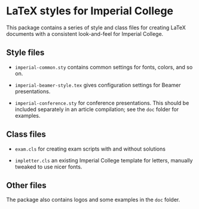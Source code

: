 # LaTeX styles for Imperial College

This package contains a series of style and class files for creating
LaTeX documents with a consistent look-and-feel for Imperial College.

## Style files

 * `imperial-common.sty` contains common settings for fonts, colors,
   and so on.
   
 * `imperial-beamer-style.tex` gives configuration settings for Beamer
   presentations.
   
 * `imperial-conference.sty` for conference presentations.  This
   should be included separately in an article compilation; see the
   `doc` folder for examples.

## Class files

 * `exam.cls` for creating exam scripts with and without solutions
 
 * `impletter.cls` an existing Imperial College template for letters,
   manually tweaked to use nicer fonts.
 
## Other files

The package also contains logos and some examples in the `doc` folder.
